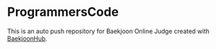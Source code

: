 # ProgrammersCode
This is an auto push repository for Baekjoon Online Judge created with [BaekjoonHub](https://github.com/BaekjoonHub/BaekjoonHub).
